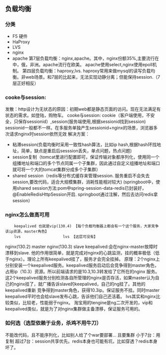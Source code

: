 ## 负载均衡
  ### 分类
  * F5 硬件
  * HaProxy
  * LVS
  * nginx
  * apache
  第7层负载均衡：nginx,apache。其中，nginx份额35%,主要流行在中，俄，非洲。apache流行在欧美。
  apache使用select,nginx使用epoll机制。
  第四层负载均衡：haproxy,lvs.  haproxy常用来做mysql的读写负载均衡。非web场景。和7层的比起来，无法实现动静分离；但能保持session.（7层正好相反）

  ### cooke与session:
  发散：http设计为无状态的原因：初期web都是静态页面的访问。现在无法满足有状态的需求。如登陆，购物车。
  cooke与session:
  cookie（客户端使用，不安全，只保存sessionid）,session(服务端使用,根据sessionid找到session)
  sessionid一般都不一样。在多服务单独产生sessionid+nginx的场景，浏览器多次请求nginx时session依然无效
  解决方案：
  * 粘滞session(负载均衡时采用一致性hash算法，比如ip hash,根据hash环找地址，简单，缺点是重启后sesssion丢失，单点问题，热点问题)
  * session复制（tomcat里进行配置即可，保证传输对象都序列化，使用同一个组播地址和端口的多个节点同属一个子集群，因此通过自定义组播地址和端口就可将一个大的tomcat集群分成多个子集群）
  * shared session（redis等分布式缓存来管理session. 服务重启不会失去session,要改代码，适合大规模集群，消耗性能相对较大)
     (springboot中，使用shared session方法:pom中spring-session-data-redis已封装好， @EnableRedisHttpSession开启. springboot通过注解，然后去访问redis拿session）

  ### nginx怎么做高可用
        keepalived 也就是vip(130.4) 【每个负载均衡器上都会有一个这个服务，大家竞争该ip资源，master角色】
        lvs                   lvs 【这层可没有】
  nginx(130.2) master   nginx(130.3) slave
  keepalived:会在nginx-master故障时漂移到slave.  他的作用很简单，就是完成对nginx的心跳监测，挂的概率极低（低于nginx）。理论上所有keepalived挂了，服务才会完全挂掉。
  原理：2个nginx上分别安装一个keepalived服务。keepalived服务启动后会竞争得到master角色，占用ip（10.3）资源。所以前端请求的是10.3,10.3转发给了它所在的nginx
  服务。这2个keepalived服务分别检测各自所管理的nginx是否存活，如果master认为自己的nginx挂了，就广播告诉slave的keepalived，自己的ng挂了。其他的keepalived重新
  竞争得到master角色，获得10.3ip。保证服务不挂。同时master keepalived平时也会给slave发布心跳，告诉他们自己还活着。
  lvs其实和nginx比较类似，比较老，性能弱于nginx。
  淘宝用的tengine是ng二次开发的，vip和keepalived类似，就是为了对nginx集群做主备漂移，保证服务可用的。

  ### 如何选（选型依赖于业务，杀鸡不用牛刀）
  不能改代码，且不能序列化，比如别人给了个war要部署... 且要集群
  小于7台：用复制
  超过7台：session共享优先。redis本身也可能有坑，比如穿透？redis本身坏了。



